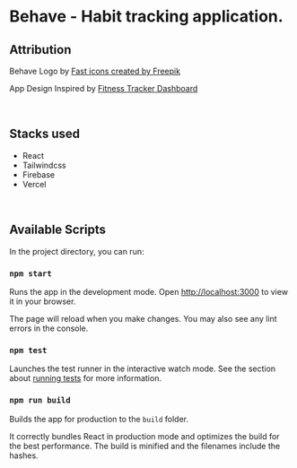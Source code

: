 # Behave - Habit tracking application.

## Attribution

Behave Logo by [Fast icons created by Freepik](https://www.flaticon.com/free-icons/fast)

App Design Inspired by [Fitness Tracker Dashboard](https://dribbble.com/shots/17552322-Fitness-Tracker-Dashboard)

<br>

## Stacks used

- React
- Tailwindcss
- Firebase
- Vercel

<br>

## Available Scripts

In the project directory, you can run:

### `npm start`

Runs the app in the development mode. Open [http://localhost:3000](http://localhost:3000) to view it in your browser.

The page will reload when you make changes. You may also see any lint errors in the console.

### `npm test`

Launches the test runner in the interactive watch mode. See the section about [running tests](https://facebook.github.io/create-react-app/docs/running-tests) for more information.

### `npm run build`

Builds the app for production to the `build` folder.

It correctly bundles React in production mode and optimizes the build for the best performance. The build is minified and the filenames include the hashes.
